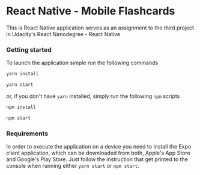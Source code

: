 # React Native - Mobile Flashcards

This is React Native application serves as an assignment to the third project in Udacity's React Nanodegree - React Native

### Getting started

To launch the application simple run the following commands
```bash
yarn install

yarn start
```

or, if you don't have `yarn` installed, simply run the following `npm` scripts

```bash
npm install

npm start
```

### Requirements

In order to execute the application on a device you need to install the Expo client application, which can be downloaded from both, Apple's App Store and Google's Play Store. Just follow the instruction that get printed to the console when running either ```yarn start``` or ```npm start```.
